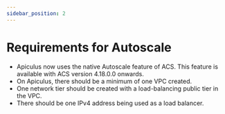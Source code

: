 ```yaml
---
sidebar_position: 2
---
```

# Requirements for Autoscale

- Apiculus now uses the native Autoscale feature of ACS. This feature is available with ACS version 4.18.0.0 onwards. 
- On Apiculus, there should be a minimum of one VPC created.
- One network tier should be created with a load-balancing public tier in the VPC.
- There should be one IPv4 address being used as a load balancer.
